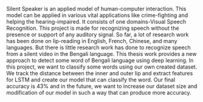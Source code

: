 Silent Speaker is an applied model of human-computer interaction. This model can be applied in
various vital applications like crime-fighting and helping the hearing-impaired. It consists of one
domains-Visual Speech Recognition. This project is made for recognizing speech without the presence or
support of any auditory signal. So far, a lot of research work has been done on lip-reading in English,
French, Chinese, and many languages. But there is little research work has done to recognize speech
from a silent video in the Bengali language. This thesis work provides a new approach to detect some
word of Bengali language using deep learning. In this project, we want to classify some words using our
own created dataset. We track the distance between the inner and outer lip and extract features for
LSTM and create our model that can classify the word. Our final accuracy is 43% and in the future, we
want to increase our dataset size and modification of our model in such a way that can produce more
accuracy.
